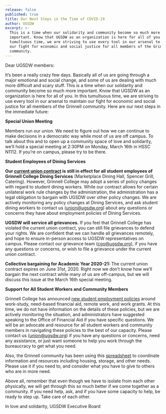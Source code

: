 ```yaml
---
release: false
published: true
title: Our Next Steps in the Time of COVID-19
author: UGSDW
excerpt: >-
  This is a time when our solidarity and community become so much more
  important. Know that UGSDW as an organization is here for all of you. In this
  tumultuous time, we are striving to use every tool in our arsenal to maintain
  our fight for economic and social justice for all members of the Grinnell
  community.
---
```

Dear UGSDW members:

It’s been a really crazy few days.  Basically all of us are going through a major emotional and social change, and some of us are dealing with much more difficult and scary stuff.  This is a time when our solidarity and community become so much more important. Know that UGSDW as an organization is here for all of you.  In this tumultuous time, we are striving to use every tool in our arsenal to maintain our fight for economic and social justice for all members of the Grinnell community. Here are our next steps in the immediate future:


**Special Union Meeting**

Members run our union. We need to figure out how we can continue to make decisions in a democratic way while most of us are off campus. To talk about this and to open up a community space of love and solidarity, we’ll hold a special meeting at 2:30PM on Monday, March 16th in HSSC N1112.  If you’re on campus, please try to be there.


**Student Employees of Dining Services**

**Our [current union contract](https://www.ugsdw.org/members/contract/) is still in effect for all student employees of Grinnell College Dining Services** (Marketplace Dining Hall, Spencer Grill, Catering). However, Grinnell College may adopt a series of policy changes with regard to student dining workers. While our contract allows for certain unilateral work rule changes by the administration, the administration has a legal obligation to bargain with UGSDW over other policy changes. We are actively monitoring any policy changes at Dining Services, and ask student dining workers to contact us (union@ugsdw.org) about any questions or concerns they have about employment policies of Dining Services. 

**UGSDW will service all grievances.** If you feel that Grinnell College has violated the current union contract, you can still file grievances to defend your rights. We are confident that we can handle all grievances remotely, and hope to ensure in-person access to UGSDW representatives on campus. Please contact our grievance team (cgo@ugsdw.org), if you have any questions or concerns, or wish to file a grievance under the current union contract. 

**Collective bargaining for Academic Year 2020-21:** The current union contract expires on June 31st, 2020. Right now we don’t know how we’ll bargain the next contract while many of us are off-campus, but we will discuss this issue at the March 16th special meeting. 


**Support for All Student Workers and Community Members**

Grinnell College has announced [new student employment policies](https://www.grinnell.edu/campus-life/health-wellness/coronavirus/students/work) around work-study, need-based financial aid, remote work, and  work grants. At this time, we do not have information on the details of these policies, but we are actively monitoring the situation, and administrators have suggested speaking to the Office of Financial Aid if you have specific questions. We will be an advocate and resource for all student workers and community members in navigating these policies to the best of our capacity. Please contact us (union@ugsdw.org) if you have any questions or concerns, need any assistance, or just want someone to help you work through the bureaucracy to get what you need.


Also, the Grinnell community has been using this [spreadsheet](https://docs.google.com/spreadsheets/d/1crcr1WJPzKJAAeVC8jkGS-gP-Ewy5RHCVQihLL96bXw/edit?usp=sharing) to coordinate information and resources including housing, storage, and other needs.  Please use it if you need to, and consider what you have to give to others who are in more need.


Above all, remember that even though we have to isolate from each other physically, we will get through this so much better if we come together as a community.  If you need help, ask, and if you have some capacity to help, be ready to step up.  Take care of each other.


In love and solidarity,
UGSDW Executive Board

